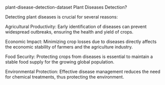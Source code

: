 plant-disease-detection-dataset
Plant Diseases Detection?

Detecting plant diseases is crucial for several reasons:

Agricultural Productivity: Early identification of diseases can prevent widespread outbreaks, ensuring the health and yield of crops.

Economic Impact: Minimizing crop losses due to diseases directly affects the economic stability of farmers and the agriculture industry.

Food Security: Protecting crops from diseases is essential to maintain a stable food supply for the growing global population.

Environmental Protection: Effective disease management reduces the need for chemical treatments, thus protecting the environment.
